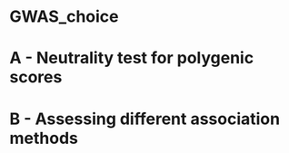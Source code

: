 # GWAS_choice
# A - Neutrality test for polygenic scores


# B - Assessing different association methods
